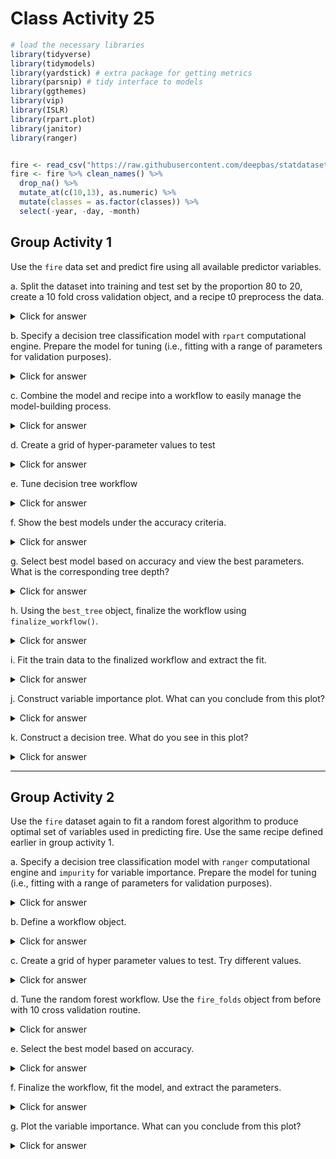 # Class Activity 25


```r
# load the necessary libraries
library(tidyverse) 
library(tidymodels)
library(yardstick) # extra package for getting metrics
library(parsnip) # tidy interface to models
library(ggthemes)
library(vip)
library(ISLR)
library(rpart.plot)
library(janitor)
library(ranger)


fire <- read_csv("https://raw.githubusercontent.com/deepbas/statdatasets/main/Algeriafires.csv")
fire <- fire %>% clean_names() %>% 
  drop_na() %>% 
  mutate_at(c(10,13), as.numeric) %>%
  mutate(classes = as.factor(classes)) %>%
  select(-year, -day, -month)
```



## Group Activity 1

Use the `fire` data set and predict fire using all available predictor variables.

a. Split the dataset into training and test set by the proportion $80$ to $20$, create a 10 fold cross validation object, and a recipe t0 preprocess the data.


<details>
<summary class="answer">Click for answer</summary>
*Answer:* 



```r
set.seed(314) # Remember to always set your seed.

fire_split <- initial_split(fire, prop = 0.80,  strata = classes)

fire_train <- fire_split %>% training()
fire_test <- fire_split %>% testing()

# Create folds for cross validation on the training data set

fire_folds <- vfold_cv(fire_train, v = 10, strata = classes)

fire_recipe <- recipe(classes ~ ., data = fire_train) %>%
 step_dummy(all_nominal(), -all_outcomes()) %>%
 prep()
```


</details>

b. Specify a decision tree classification model with `rpart` computational engine. Prepare the model for tuning (i.e., fitting with a range of parameters for validation purposes).

<details>
<summary class="answer">Click for answer</summary>
*Answer:* 



```r
tree_model <- decision_tree(cost_complexity = tune(),
                            tree_depth = tune(),
                            min_n = tune()) %>% 
              set_engine('rpart') %>% 
              set_mode('classification')
```

</details>

c. Combine the model and recipe into a workflow to easily manage the model-building process.

<details>
<summary class="answer">Click for answer</summary>
*Answer:* 



```r
tree_workflow <- workflow() %>% 
                 add_model(tree_model) %>% 
                 add_recipe(fire_recipe)
```

</details>

d. Create a grid of hyper-parameter values to test

<details>
<summary class="answer">Click for answer</summary>
*Answer:* 



```r
tree_grid <- grid_random(cost_complexity(),
                          tree_depth(),
                          min_n(), 
                          size = 10)
```

</details>

e. Tune decision tree workflow

<details>
<summary class="answer">Click for answer</summary>
*Answer:* 



```r
set.seed(314)
tree_tuning <- tree_workflow %>% 
               tune_grid(resamples = fire_folds,
                         grid = tree_grid)
```


</details>

f. Show the best models under the accuracy criteria.

<details>
<summary class="answer">Click for answer</summary>
*Answer:* 



```r
tree_tuning %>% show_best('accuracy')
```

```
# A tibble: 5 × 9
  cost_complexity tree_depth min_n .metric  .estimator  mean
            <dbl>      <int> <int> <chr>    <chr>      <dbl>
1        6.85e- 8          9     2 accuracy binary     0.974
2        1.37e-10          6     3 accuracy binary     0.968
3        5.22e- 3          3    18 accuracy binary     0.963
4        1.03e- 4         11    26 accuracy binary     0.963
5        5.77e- 3          6    33 accuracy binary     0.963
# ℹ 3 more variables: n <int>, std_err <dbl>, .config <chr>
```

</details>

g. Select best model based on accuracy and view the best parameters. What is the corresponding tree depth?

<details>
<summary class="answer">Click for answer</summary>
*Answer:* 



```r
best_tree <- tree_tuning %>%  select_best(metric = 'accuracy')
best_tree
```

```
# A tibble: 1 × 4
  cost_complexity tree_depth min_n .config              
            <dbl>      <int> <int> <chr>                
1    0.0000000685          9     2 Preprocessor1_Model04
```

</details>


h. Using the `best_tree` object, finalize the workflow using `finalize_workflow()`. 

<details>
<summary class="answer">Click for answer</summary>
*Answer:* 



```r
final_tree_workflow <- tree_workflow %>% finalize_workflow(best_tree)
```

</details>

i. Fit the train data to the finalized workflow and extract the fit.

<details>
<summary class="answer">Click for answer</summary>
*Answer:* 



```r
tree_wf_fit <- final_tree_workflow %>% fit(data = fire_train)
```


```r
tree_fit <- tree_wf_fit %>%  extract_fit_parsnip()
```

</details>

j. Construct variable importance plot. What can you conclude from this plot?

<details>
<summary class="answer">Click for answer</summary>
*Answer:* 



```r
vip(tree_fit)
```

<img src="class_activity_25_files/figure-epub3/unnamed-chunk-12-1.png" width="100%" />

</details>

k. Construct a decision tree. What do you see in this plot?

<details>
<summary class="answer">Click for answer</summary>
*Answer:* 



```r
rpart.plot(tree_fit$fit, roundint = FALSE)
```

<img src="class_activity_25_files/figure-epub3/unnamed-chunk-13-1.png" width="100%" />

</details>

-----------------------------------------------------------------

## Group Activity 2

Use the `fire` dataset again to fit a random forest algorithm to produce optimal set of variables used in predicting fire. Use the same recipe defined earlier in group activity 1.

a. Specify a decision tree classification model with `ranger` computational engine and `impurity` for variable importance. Prepare the model for tuning (i.e., fitting with a range of parameters for validation purposes).


<details>
<summary class="answer">Click for answer</summary>
*Answer:* 



```r
rf_model <- rand_forest(mtry = tune(),
                        trees = tune(),
                        min_n = tune()) %>% 
            set_engine('ranger', importance = "impurity") %>% 
            set_mode('classification')
```

</details>

b. Define a workflow object.

<details>
<summary class="answer">Click for answer</summary>
*Answer:* 




```r
rf_workflow <- workflow() %>% 
               add_model(rf_model) %>% 
               add_recipe(fire_recipe)
```

</details>

c. Create a grid of hyper parameter values to test. Try different values.

<details>
<summary class="answer">Click for answer</summary>
*Answer:* 



```r
rf_grid <- grid_random(mtry() %>% range_set(c(1, 8)),
                       trees(),
                       min_n(),
                       size = 10)
```


</details>

d. Tune the random forest workflow. Use the `fire_folds` object from before with 10 cross validation routine.

<details>
<summary class="answer">Click for answer</summary>
*Answer:* 



```r
rf_tuning <- rf_workflow %>% 
             tune_grid(resamples = fire_folds,
                       grid = rf_grid)
```

</details>

e. Select the best model based on accuracy.


<details>
<summary class="answer">Click for answer</summary>
*Answer:* 



```r
best_rf <- rf_tuning %>% 
           select_best(metric = 'accuracy')
```

</details>


f. Finalize the workflow, fit the model, and extract the parameters.

<details>
<summary class="answer">Click for answer</summary>
*Answer:* 



```r
final_rf_workflow <- rf_workflow %>% 
                     finalize_workflow(best_rf)
rf_wf_fit <- final_rf_workflow %>% 
             fit(data = fire_train)
rf_fit <- rf_wf_fit %>% 
          extract_fit_parsnip()
```

</details>

g. Plot the variable importance. What can you conclude from this plot?

<details>
<summary class="answer">Click for answer</summary>
*Answer:* 




```r
vip(rf_fit)
```

<img src="class_activity_25_files/figure-epub3/unnamed-chunk-20-1.png" width="100%" />


</details>
